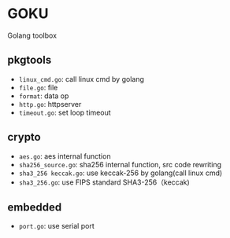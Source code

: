 # GOKU

Golang toolbox


## pkgtools

- `linux_cmd.go`: call linux cmd by golang  
- `file.go`: file
- `format`: data op
- `http.go`: httpserver  
- `timeout.go`: set loop timeout  


## crypto

- `aes.go`: aes internal function  
- `sha256_source.go`: sha256 internal function, src code rewriting  
- `sha3_256 keccak.go`: use keccak-256 by golang(call linux cmd)  
- `sha3_256.go`: use FIPS standard SHA3-256（keccak)  


## embedded

- `port.go`: use serial port  
